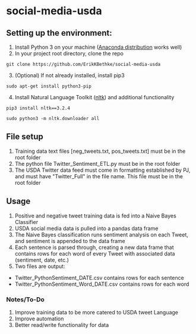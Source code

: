 # social-media-usda

## Setting up the environment:
1. Install Python 3 on your machine ([Anaconda distribution](https://www.anaconda.com/) works well)
2. In your project root directory, clone the repo

`git clone
https://github.com/ErikKBethke/social-media-usda`

3. (Optional) If not already installed, install pip3

`sudo apt-get install python3-pip`

4. Install Natural Language Toolkit ([nltk](https://www.nltk.org/)) and additional functionality

`pip3 install nltk==3.2.4`

`sudo python3 -m nltk.downloader all`



## File setup
1. Training data text files [neg_tweets.txt, pos_tweets.txt] must be in the root folder
2. The python file Twitter_Sentiment_ETL.py must be in the root folder
3. The USDA Twitter data feed must come in formatting established by PJ, and must have "Twitter_Full" in the file name. This file must be in the root folder

## Usage
1. Positive and negative tweet training data is fed into a Naive Bayes Classifier
2. USDA social media data is pulled into a pandas data frame
3. The Naive Bayes classification runs sentiment analysis on each Tweet, and sentiment is appended to the data frame
4. Each sentence is parsed through, creating a new data frame that contains rows for each word of every Tweet with associated data (sentiment, date, etc.)
5. Two files are output:
* Twitter_PythonSentiment_DATE.csv contains rows for each sentence
* Twitter_PythonSentiment_Word_DATE.csv contains rows for each word

### Notes/To-Do
1. Improve training data to be more catered to USDA tweet Language
2. Improve automation
3. Better read/write functionality for data
